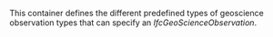 This container defines the different predefined types of geoscience observation types that can specify an _IfcGeoScienceObservation_.
